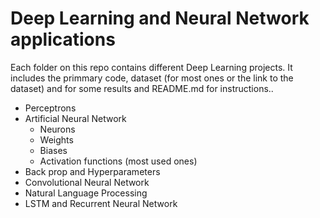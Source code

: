 # Deep Learning and Neural Network applications 


Each folder on this repo contains different Deep Learning projects. It includes the primmary code, dataset (for most ones or the link to the dataset) and for some results and README.md for instructions..

- Perceptrons 
- Artificial Neural Network
  - Neurons
  - Weights
  - Biases
  - Activation functions (most used ones) 
- Back prop and Hyperparameters
- Convolutional Neural Network
- Natural Language Processing
- LSTM and Recurrent Neural Network

